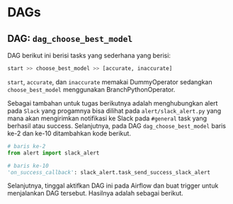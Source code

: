 # DAGs

## DAG: `dag_choose_best_model`

DAG berikut ini berisi tasks yang sederhana yang berisi:

```python
start >> choose_best_model >> [accurate, inaccurate]
```

`start`, `accurate`, dan `inaccurate` memakai DummyOperator sedangkan `choose_best_model` menggunakan BranchPythonOperator.

Sebagai tambahan untuk tugas berikutnya adalah menghubungkan alert pada `Slack` yang progamnya bisa dilihat pada `alert/slack_alert.py` yang mana akan mengirimkan notifikasi ke Slack pada `#general` task yang berhasil atau success. Selanjutnya, pada DAG `dag_choose_best_model` baris ke-2 dan ke-10 ditambahkan kode berikut.

```python
# baris ke-2
from alert import slack_alert

# baris ke-10
'on_success_callback': slack_alert.task_send_success_slack_alert
```
Selanjutnya, tinggal aktifkan DAG ini pada Airflow dan buat trigger untuk menjalankan DAG tersebut. Hasilnya adalah sebagai berikut.

